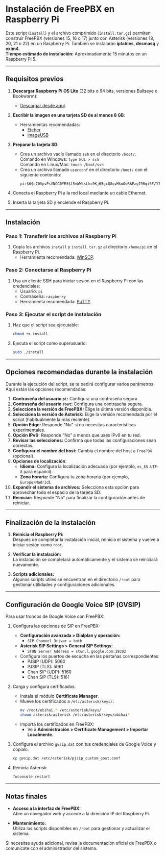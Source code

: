 # Instalación de FreePBX en Raspberry Pi

Este script (`install`) y el archivo comprimido (`install.tar.gz`) permiten construir FreePBX (versiones 15, 16 o 17) junto con Asterisk (versiones 18, 20, 21 o 22) en un Raspberry Pi. También se instalarán **iptables**, **dnsmasq** y **exim4**.  
**Tiempo estimado de instalación:** Aproximadamente 15 minutos en un Raspberry Pi 5.

---

## Requisitos previos

1. **Descargar Raspberry Pi OS Lite** (32 bits o 64 bits, versiones Bullseye o Bookworm):  
   - [Descargar desde aquí](https://www.raspberrypi.com/software/operating-systems/).

2. **Escribir la imagen en una tarjeta SD de al menos 8 GB**:  
   - Herramientas recomendadas:  
     - [Etcher](https://etcher.io/)  
     - [imageUSB](http://osforensics.com/downloads/imageusb.zip)

3. **Preparar la tarjeta SD**:
   - Crea un archivo vacío llamado `ssh` en el directorio `/boot/`.  
     Comando en Windows: `type NUL > ssh`  
     Comando en Linux/Mac: `touch /boot/ssh`
   - Crea un archivo llamado `userconf` en el directorio `/boot/` con el siguiente contenido:  
     ```
     pi:$6$c70VpvPsVNCG0YR5$l5vWWLsLko9Kj65gcQ8qvMkuOoRkEagI90qi3F/Y7rm8eNYZHW8CY6BOIKwMH7a3YYzZYL90zf304cAHLFaZE0
     ```

4. Conecta el Raspberry Pi a la red local mediante un cable Ethernet.

5. Inserta la tarjeta SD y enciende el Raspberry Pi.

---

## Instalación

### Paso 1: Transferir los archivos al Raspberry Pi
1. Copia los archivos `install` y `install.tar.gz` al directorio `/home/pi` en el Raspberry Pi.
   - Herramienta recomendada: [WinSCP](https://winscp.net/eng/download.php).

### Paso 2: Conectarse al Raspberry Pi
1. Usa un cliente SSH para iniciar sesión en el Raspberry Pi con las credenciales:
   - Usuario: `pi`
   - Contraseña: `raspberry`
   - Herramienta recomendada: [PuTTY](http://www.chiark.greenend.org.uk/~sgtatham/putty/download.html).

### Paso 3: Ejecutar el script de instalación
1. Haz que el script sea ejecutable:
   ```bash
   chmod +x install
   ```
2. Ejecuta el script como superusuario:
   ```bash
   sudo ./install
   ```

---

## Opciones recomendadas durante la instalación

Durante la ejecución del script, se te pedirá configurar varios parámetros. Aquí están las opciones recomendadas:

1. **Contraseña del usuario `pi`:** Configura una contraseña segura.
2. **Contraseña del usuario `root`:** Configura una contraseña segura.
3. **Selecciona la versión de FreePBX:** Elige la última versión disponible.
4. **Selecciona la versión de Asterisk:** Elige la versión recomendada por el script (habitualmente la más reciente).
5. **Opción Edge:** Responde "No" si no necesitas características experimentales.
6. **Opción IPv6:** Responde "No" a menos que uses IPv6 en tu red.
7. **Revisar las selecciones:** Confirma que todas las configuraciones sean correctas.
8. **Configurar el nombre del host:** Cambia el nombre del host a `FreePBX` (opcional).
9. **Opciones de localización:**
   - **Idioma:** Configura la localización adecuada (por ejemplo, `es_ES.UTF-8` para español).
   - **Zona horaria:** Configura tu zona horaria (por ejemplo, `Europe/Madrid`).
10. **Expandir el sistema de archivos:** Selecciona esta opción para aprovechar todo el espacio de la tarjeta SD.
11. **Reiniciar:** Responde "No" para finalizar la configuración antes de reiniciar.

---

## Finalización de la instalación

1. **Reinicia el Raspberry Pi:**  
   Después de completar la instalación inicial, reinicia el sistema y vuelve a iniciar sesión como `root`.

2. **Verificar la instalación:**  
   La instalación se completará automáticamente y el sistema se reiniciará nuevamente.

3. **Scripts adicionales:**  
   Algunos scripts útiles se encuentran en el directorio `/root` para gestionar utilidades y configuraciones adicionales.

---

## Configuración de Google Voice SIP (GVSIP)

Para usar troncos de Google Voice con FreePBX:

1. Configura las opciones de SIP en FreePBX:
   - **Configuración avanzada > Dialplan y operación:**  
     - `SIP Channel Driver = both`
   - **Asterisk SIP Settings > General SIP Settings:**  
     - `STUN Server Address = stun.l.google.com:19302`
   - Configura los puertos de escucha en las pestañas correspondientes:
     - PJSIP (UDP): 5060
     - PJSIP (TLS): 5061
     - Chan SIP (UDP): 5160
     - Chan SIP (TLS): 5161

2. Carga y configura certificados:
   - Instala el módulo **Certificate Manager**.
   - Mueve los certificados a `/etc/asterisk/keys/`:
     ```bash
     mv /root/obihai.* /etc/asterisk/keys/
     chown asterisk:asterisk /etc/asterisk/keys/obihai*
     ```
   - Importa los certificados en FreePBX:
     - Ve a **Administración > Certificate Management > Importar Localmente**.

3. Configura el archivo `gvsip.dat` con tus credenciales de Google Voice y cópialo:
   ```bash
   cp gvsip.dat /etc/asterisk/pjsip_custom_post.conf
   ```

4. Reinicia Asterisk:
   ```bash
   fwconsole restart
   ```

---

## Notas finales

- **Acceso a la interfaz de FreePBX:**  
  Abre un navegador web y accede a la dirección IP del Raspberry Pi.

- **Mantenimiento:**  
  Utiliza los scripts disponibles en `/root` para gestionar y actualizar el sistema.

Si necesitas ayuda adicional, revisa la documentación oficial de FreePBX o comunícate con el administrador del sistema.

